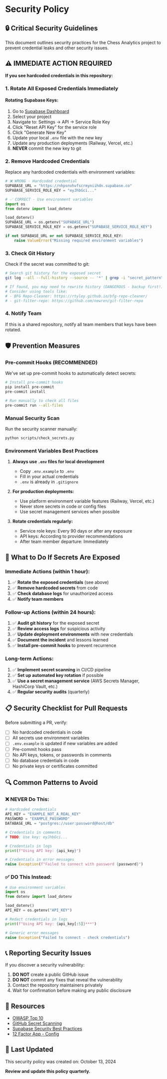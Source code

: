 # Security Policy

## 🔒 Critical Security Guidelines

This document outlines security practices for the Chess Analytics project to prevent credential leaks and other security issues.

## ⚠️ IMMEDIATE ACTION REQUIRED

**If you see hardcoded credentials in this repository:**

### 1. Rotate All Exposed Credentials Immediately

#### Rotating Supabase Keys:

1. Go to [Supabase Dashboard](https://app.supabase.com)
2. Select your project
3. Navigate to: Settings → API → Service Role Key
4. Click "Reset API Key" for the service role
5. Click "Generate New Key"
6. Update your local `.env` file with the new key
7. Update any production deployments (Railway, Vercel, etc.)
8. **NEVER** commit the new key to git

### 2. Remove Hardcoded Credentials

Replace any hardcoded credentials with environment variables:

```python
# ❌ WRONG - Hardcoded credential
SUPABASE_URL = "https://nhpsnvhvfscrmyniihdn.supabase.co"
SUPABASE_SERVICE_ROLE_KEY = "eyJhbGci..."

# ✅ CORRECT - Use environment variables
import os
from dotenv import load_dotenv

load_dotenv()
SUPABASE_URL = os.getenv("SUPABASE_URL")
SUPABASE_SERVICE_ROLE_KEY = os.getenv("SUPABASE_SERVICE_ROLE_KEY")

if not SUPABASE_URL or not SUPABASE_SERVICE_ROLE_KEY:
    raise ValueError("Missing required environment variables")
```

### 3. Check Git History

Check if the secret was committed to git:

```bash
# Search git history for the exposed secret
git log --all --full-history --source -- '*' | grep -i "secret_pattern"

# If found, you may need to rewrite history (DANGEROUS - backup first!)
# Consider using tools like:
# - BFG Repo-Cleaner: https://rtyley.github.io/bfg-repo-cleaner/
# - git-filter-repo: https://github.com/newren/git-filter-repo
```

### 4. Notify Team

If this is a shared repository, notify all team members that keys have been rotated.

## 🛡️ Prevention Measures

### Pre-commit Hooks (RECOMMENDED)

We've set up pre-commit hooks to automatically detect secrets:

```bash
# Install pre-commit hooks
pip install pre-commit
pre-commit install

# Run manually to check all files
pre-commit run --all-files
```

### Manual Security Scan

Run the security scanner manually:

```bash
python scripts/check_secrets.py
```

### Environment Variables Best Practices

1. **Always use `.env` files for local development**
   - Copy `.env.example` to `.env`
   - Fill in your actual credentials
   - `.env` is already in `.gitignore`

2. **For production deployments:**
   - Use platform environment variable features (Railway, Vercel, etc.)
   - Never store secrets in code or config files
   - Use secret management services when possible

3. **Rotate credentials regularly:**
   - Service role keys: Every 90 days or after any exposure
   - API keys: According to provider recommendations
   - After team member departure: Immediately

## 🚨 What to Do If Secrets Are Exposed

### Immediate Actions (within 1 hour):

1. ✅ **Rotate the exposed credentials** (see above)
2. ✅ **Remove hardcoded secrets** from code
3. ✅ **Check database logs** for unauthorized access
4. ✅ **Notify team members**

### Follow-up Actions (within 24 hours):

1. ✅ **Audit git history** for the exposed secret
2. ✅ **Review access logs** for suspicious activity
3. ✅ **Update deployment environments** with new credentials
4. ✅ **Document the incident** and lessons learned
5. ✅ **Install pre-commit hooks** to prevent recurrence

### Long-term Actions:

1. ✅ **Implement secret scanning** in CI/CD pipeline
2. ✅ **Set up automated key rotation** if possible
3. ✅ **Use a secret management service** (AWS Secrets Manager, HashiCorp Vault, etc.)
4. ✅ **Regular security audits** (quarterly)

## 📋 Security Checklist for Pull Requests

Before submitting a PR, verify:

- [ ] No hardcoded credentials in code
- [ ] All secrets use environment variables
- [ ] `.env.example` is updated if new variables are added
- [ ] Pre-commit hooks pass
- [ ] No API keys, tokens, or passwords in comments
- [ ] No database credentials in code
- [ ] No private keys or certificates committed

## 🔍 Common Patterns to Avoid

### ❌ NEVER Do This:

<!-- Examples below use non-real placeholder values. -->
```python
# Hardcoded credentials
API_KEY = "EXAMPLE_NOT_A_REAL_KEY"
PASSWORD = "EXAMPLE_PASSWORD"
DATABASE_URL = "postgres://user:password@host/db"

# Credentials in comments
# TODO: Use key: eyJhbGci...

# Credentials in logs
print(f"Using API key: {api_key}")

# Credentials in error messages
raise Exception(f"Failed to connect with password {password}")
```

### ✅ DO This Instead:

```python
# Use environment variables
import os
from dotenv import load_dotenv

load_dotenv()
API_KEY = os.getenv("API_KEY")

# Redact credentials in logs
print(f"Using API key: {api_key[:5]}***")

# Generic error messages
raise Exception("Failed to connect - check credentials")
```

## 📞 Reporting Security Issues

If you discover a security vulnerability:

1. **DO NOT** create a public GitHub issue
2. **DO NOT** commit any fixes that reveal the vulnerability
3. Contact the repository maintainers privately
4. Wait for confirmation before making any public disclosure

## 🔗 Resources

- [OWASP Top 10](https://owasp.org/www-project-top-ten/)
- [GitHub Secret Scanning](https://docs.github.com/en/code-security/secret-scanning)
- [Supabase Security Best Practices](https://supabase.com/docs/guides/platform/going-into-prod)
- [12 Factor App - Config](https://12factor.net/config)

## 📅 Last Updated

This security policy was created on: October 13, 2024

**Review and update this policy quarterly.**

